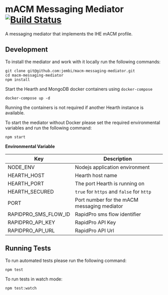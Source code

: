 # mACM Messaging Mediator [![Build Status](https://travis-ci.com/jembi/rapidpro-messaging-mediator.svg?token=HL2Z5FKkgvPyxYf3MGbf&branch=master)](https://travis-ci.com/jembi/rapidpro-messaging-mediator)

A messaging mediator that implements the IHE mACM profile.

## Development
To install the mediator and work with it locally run the following commands:

```
git clone git@github.com:jembi/macm-messaging-mediator.git
cd macm-messaging-mediator
npm install
```
Start the Hearth and MongoDB docker containers using `docker-compose`  
```
docker-compose up -d
```
Running the containers is not required if another Hearth instance is available.

To start the mediator without Docker please set the required environmental variables and run the following command:
```
npm start
```
**Environmental Variable**  

  Key  | Description
 ------- | -----------
 NODE_ENV | Nodejs application environment
 HEARTH_HOST | Hearth host name
 HEARTH_PORT | The port Hearth is running on
 HEARTH_SECURED | `true` for `https` and `false` for `http`
 PORT | Port number for the mACM messaging mediator 
 RAPIDPRO_SMS_FLOW_ID | RapidPro sms flow identifier
 RAPIDPRO_API_KEY | RapidPro API Key
 RAPIDPRO_API_URL | RapidPro API Url

## Running Tests

To run automated tests please run the following command:
```
npm test
```

To run tests in watch mode:
```
npm test:watch
```
